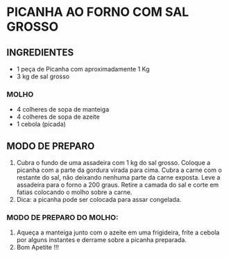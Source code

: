 # PICANHA AO FORNO COM SAL GROSSO



## INGREDIENTES

- 1 peça de Picanha com aproximadamente 1 Kg
- 3 kg de sal grosso

### MOLHO

- 4 colheres de sopa de manteiga
- 4 colheres de sopa de azeite
- 1 cebola (picada)



## MODO DE PREPARO

1. Cubra o fundo de uma assadeira com 1 kg do sal grosso. Coloque a picanha com a parte da gordura virada para cima. Cubra a carne com o restante do sal, não deixando nenhuma parte da carne exposta. Leve a assadeira para o forno a 200 graus. Retire a camada do sal e corte em fatias colocando o molho sobre a carne.
2. Dica: a picanha pode ser colocada para assar congelada.

### MODO DE PREPARO DO MOLHO:

1. Aqueça a manteiga junto com o azeite em uma frigideira, frite a cebola por alguns instantes e derrame sobre a picanha preparada.
2. Bom Apetite !!!